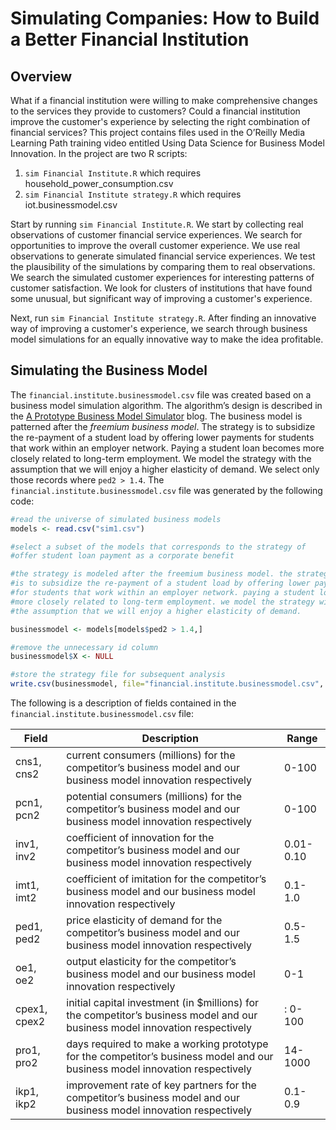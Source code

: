 # Simulating Companies: How to Build a Better Financial Institution

## Overview

What if a financial institution were willing to make comprehensive changes to the services they provide to customers? Could a financial institution improve the customer's experience by selecting the right combination of financial services? This project contains files used in the O’Reilly Media Learning Path training video entitled Using Data Science for Business Model Innovation. In the project are two R scripts:

1.	`sim Financial Institute.R` which requires household_power_consumption.csv
2. `sim Financial Institute strategy.R` which requires iot.businessmodel.csv

Start by running `sim Financial Institute.R`. We start by collecting real observations of customer financial service experiences. We search for opportunities to improve the overall customer experience. We use real observations to generate simulated financial service experiences. We test the plausibility of the simulations by comparing them to real observations. We search the simulated customer experiences for interesting patterns of customer satisfaction. We look for clusters of institutions that have found some unusual, but significant way of improving a customer's experience. 

Next, run `sim Financial Institute strategy.R`. After finding an innovative way of improving a customer's experience, we search through business model simulations for an equally innovative way to make the idea profitable.

## Simulating the Business Model

The `financial.institute.businessmodel.csv` file was created based on a business model simulation algorithm. The algorithm’s design is described in the [A Prototype Business Model Simulator](https://blogs.csc.com/2015/04/29/a-prototype-business-model-simulator/) blog. The business model is patterned after the *freemium business model*.  The strategy is to subsidize the re-payment of a student load by offering lower payments for students that work within an employer network. Paying a student loan becomes more closely related to long-term employment. We model the strategy with the assumption that we will enjoy a higher elasticity of demand. We select only those records where `ped2 > 1.4`. The `financial.institute.businessmodel.csv` file was generated by the following code:

```R
#read the universe of simulated business models
models <- read.csv("sim1.csv")

#select a subset of the models that corresponds to the strategy of
#offer student loan payment as a corporate benefit

#the strategy is modeled after the freemium business model. the strategy
#is to subsidize the re-payment of a student load by offering lower payments
#for students that work within an employer network. paying a student loan becomes
#more closely related to long-term employment. we model the strategy with
#the assumption that we will enjoy a higher elasticity of demand.

businessmodel <- models[models$ped2 > 1.4,]

#remove the unnecessary id column
businessmodel$X <- NULL

#store the strategy file for subsequent analysis
write.csv(businessmodel, file="financial.institute.businessmodel.csv", row.names=FALSE)
```

The following is a description of fields contained in the `financial.institute.businessmodel.csv` file:

Field | Description | Range
--- | --- | ---
cns1, cns2 | current consumers (millions) for the competitor’s business model and our business model innovation respectively | 0-100
pcn1, pcn2 | potential consumers (millions) for the competitor’s business model and our business model innovation respectively | 0-100
inv1, inv2 | coefficient of innovation for the competitor’s business model and our business model innovation respectively | 0.01-0.10
imt1, imt2 | coefficient of imitation for the competitor’s business model and our business model innovation respectively | 0.1-1.0
ped1, ped2 | price elasticity of demand for the competitor’s business model and our business model innovation respectively | 0.5-1.5
oe1, oe2 | output elasticity for the competitor’s business model and our business model innovation respectively | 0-1
cpex1, cpex2 | initial capital investment (in $millions) for the competitor’s business model and our business model innovation respectively |: 0-100
pro1, pro2 | days required to make a working prototype for the competitor’s business model and our business model innovation respectively | 14-1000
ikp1, ikp2 | improvement rate of key partners for the competitor’s business model and our business model innovation respectively | 0.1-0.9
